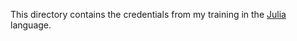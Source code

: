 This directory contains the credentials from my training in the [Julia](https://julialang.org/) language.
